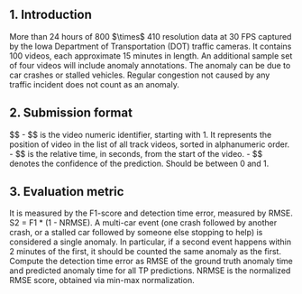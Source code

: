 <h2>1. Introduction</h2>
More than 24 hours of 800 $\times$ 410 resolution data at 30 FPS captured by the Iowa Department of Transportation (DOT) traffic cameras. It contains 100 videos, each approximate 15 minutes in length. An additional sample set of four videos will include anomaly annotations. The anomaly can be due to car crashes or stalled vehicles. Regular congestion not caused by any traffic incident does not count as an anomaly.
<h2>2. Submission format</h2>
$<video\_id><timestamp><confidence>$
- $<video\_id>$ is the video numeric identifier, starting with 1. It represents the position of video in the list of all track videos, sorted in alphanumeric order.
- $<timestamp>$ is the relative time, in seconds, from the start of the video.
- $<confidence>$ denotes the confidence of the prediction. Should be between 0 and 1.
<h2>3. Evaluation metric</h2>
It is measured by the F1-score and detection time error, measured by RMSE. S2 = F1 * (1 - NRMSE). A multi-car event (one crash followed by another crash, or a stalled car followed by someone else stopping to help) is considered a single anomaly. In particular, if a second event happens within 2 minutes of the first, it should be counted the same anomaly as the first. Compute the detection time error as RMSE of the ground truth anomaly time and predicted anomaly time for all TP predictions. NRMSE is the normalized RMSE score, obtained via min-max normalization.